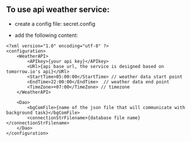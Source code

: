 ﻿## To use api weather service:
+ create a config file: secret.config

+ add the following content:
```
<?xml version="1.0" encoding="utf-8" ?>
<configuration>
	<WeatherAPI>
		<APIkey>{your api key}</APIkey>
		<URl>{api base url, the service is designed based on tomorrow.io's api}</URl>
		<StartTime>05:00:00</StartTime> // weather data start point
		<EndTime>22:00:00</EndTime>  // weather data end point
		<TimeZone>+07:00</TimeZone> // timezone
	</WeatherAPI>

	<Dao>
		<bgComFile>{name of the json file that will communicate with background task}</bgComFile>
		<connectionStrFilename>{database file name}</connectionStrFilename>
	</Dao>
</configuration>
```
